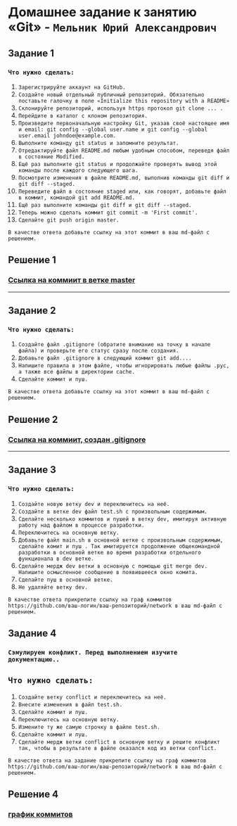 # Домашнее задание к занятию «Git» - `Мельник Юрий Александрович`


## Задание 1

### `Что нужно сделать:`

1. `Зарегистрируйте аккаунт на GitHub.`
2. `Создайте новый отдельный публичный репозиторий. Обязательно поставьте галочку в поле «Initialize this repository with a README»`
3. `Склонируйте репозиторий, используя https протокол git clone ... .`
4. `Перейдите в каталог с клоном репозитория.`
5. `Произведите первоначальную настройку Git, указав своё настоящее имя и email: git config --global user.name и git config --global user.email johndoe@example.com.`
6. `Выполните команду git status и запомните результат.`
7. `Отредактируйте файл README.md любым удобным способом, переведя файл в состояние Modified.`
8. `Ещё раз выполните git status и продолжайте проверять вывод этой команды после каждого следующего шага.`
9. `Посмотрите изменения в файле README.md, выполнив команды git diff и git diff --staged.`
10. `Переведите файл в состояние staged или, как говорят, добавьте файл в коммит, командой git add README.md.`
11. `Ещё раз выполните команды git diff и git diff --staged.`
12. `Теперь можно сделать коммит git commit -m 'First commit'.`
13. `Сделайте git push origin master.`

`В качестве ответа добавьте ссылку на этот коммит в ваш md-файл с решением.`

## Решение 1

### [Ссылка на коммиит в ветке master ](https://github.com/ysatii/git1/commit/ea4dde5d998b5abd1d8c07dd0784a2c9326e9a41)

---

## Задание 2

### `Что нужно сделать:`

1. `Создайте файл .gitignore (обратите внимание на точку в начале файла) и проверьте его статус сразу после создания.`
2. `Добавьте файл .gitignore в следующий коммит git add....`
3. `Напишите правила в этом файле, чтобы игнорировать любые файлы .pyc, а также все файлы в директории cache.`
4. `Сделайте коммит и пуш.`


`В качестве ответа добавьте ссылку на этот коммит в ваш md-файл с решением.`

## Решение 2
### [Ссылка на коммиит, создан .gitignore ](https://github.com/ysatii/git1/commit/362ca2041f3db3155806f95f4734a683ccd62b1b)
---

## Задание 3

### `Что нужно сделать:`

1. `Создайте новую ветку dev и переключитесь на неё.`
2. `Создайте в ветке dev файл test.sh с произвольным содержимым.`
3. `Сделайте несколько коммитов и пушей в ветку dev, имитируя активную работу над файлом в процессе разработки.`
4. `Переключитесь на основную ветку.`
5. `Добавьте файл main.sh в основной ветке с произвольным содержимым, сделайте комит и пуш . Так имитируется продолжение общекомандной разработки в основной ветке во время разработки отдельного функционала в dev ветке.`
6. `Сделайте мердж dev ветки в основную с помощью git merge dev. Напишите осмысленное сообщение в появившееся окно комита.`
7. `Сделайте пуш в основной ветке.`
8. `Не удаляйте ветку dev.`

 
 

`В качестве ответа прикрепите ссылку на граф коммитов https://github.com/ваш-логин/ваш-репозиторий/network в ваш md-файл с решением.`

## Задание 4

### `Сэмулируем конфликт. Перед выполнением изучите документацию..`
## `Что нужно сделать:`

1. `Создайте ветку conflict и переключитесь на неё.`
2. `Внесите изменения в файл test.sh.`
3. `Сделайте коммит и пуш.`
4. `Переключитесь на основную ветку.`
5. `Измените ту же самую строчку в файле test.sh.`
6. `Сделайте коммит и пуш.`
7. `Сделайте мердж ветки conflict в основную ветку и решите конфликт так, чтобы в результате в файле оказался код из ветки conflict.`

 
`В качестве ответа на задание прикрепите ссылку на граф коммитов https://github.com/ваш-логин/ваш-репозиторий/network в ваш md-файл с решением.`
## Решение 4
### [график коммитов](https://github.com/ysatii/git1/network)
